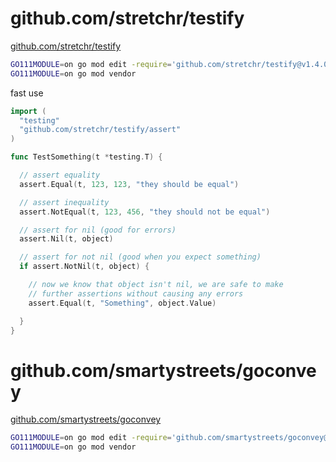 # github.com/stretchr/testify

[github.com/stretchr/testify](https://github.com/stretchr/testify)

```bash
GO111MODULE=on go mod edit -require='github.com/stretchr/testify@v1.4.0'
GO111MODULE=on go mod vendor
```

fast use

```go
import (
  "testing"
  "github.com/stretchr/testify/assert"
)

func TestSomething(t *testing.T) {

  // assert equality
  assert.Equal(t, 123, 123, "they should be equal")

  // assert inequality
  assert.NotEqual(t, 123, 456, "they should not be equal")

  // assert for nil (good for errors)
  assert.Nil(t, object)

  // assert for not nil (good when you expect something)
  if assert.NotNil(t, object) {

    // now we know that object isn't nil, we are safe to make
    // further assertions without causing any errors
    assert.Equal(t, "Something", object.Value)

  }
}
```

# github.com/smartystreets/goconvey

[github.com/smartystreets/goconvey](https://github.com/smartystreets/goconvey)

```bash
GO111MODULE=on go mod edit -require='github.com/smartystreets/goconvey@v1.6.3'
GO111MODULE=on go mod vendor
```